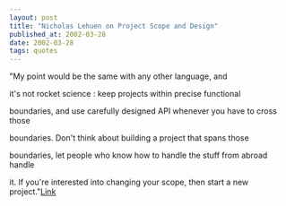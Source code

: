 ```yaml
---
layout: post
title: "Nicholas Lehuen on Project Scope and Design"
published_at: 2002-03-28
date: 2002-03-28
tags: quotes
---
```


"My point would be the same with any other language, and  

it's not rocket science : keep projects within precise functional  

boundaries, and use carefully designed API whenever you have to cross those  

boundaries. Don't think about building a project that spans those  

boundaries, let people who know how to handle the stuff from abroad handle  

it. If you're interested into changing your scope, then start a new project."[Link]()  